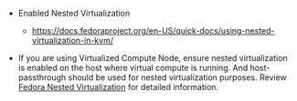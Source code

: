 - Enabled Nested Virtualization
  - https://docs.fedoraproject.org/en-US/quick-docs/using-nested-virtualization-in-kvm/

- If you are using Virtualized Compute Node, ensure nested virtualization is enabled on the host where virtual compute is running. And host-passthrough should be used for nested virtualization purposes. Review [Fedora Nested Virtualization](https://docs.fedoraproject.org/en-US/quick-docs/using-nested-virtualization-in-kvm/) for detailed information.